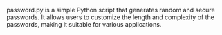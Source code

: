 password.py is a simple Python script that generates random and secure passwords. It allows users to customize the length and complexity of the passwords, making it suitable for various applications.
